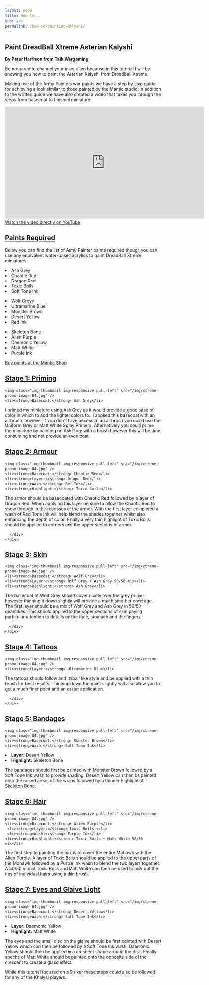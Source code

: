 ```yaml
---
layout: page
title: How to...
sub: yes
permalink: /how-to/painting-kalyshi/
---
```


<h2>Paint DreadBall Xtreme Asterian Kalyshi</h2>
<strong>By Peter Harrison from Talk Wargaming</strong>

Be prepared to channel your inner alien because in this tutorial I will be showing you how to paint the Asterian Kalyshi from Dreadball Xtreme.

Making use of the Army Painters war paints we have a step by step guide for achieving a look similar to those painted by the Mantic studio. In addition to the written guide we have also created a video that takes you through the steps from basecoat to finished miniature.

<iframe width="640" height="360" src="https://www.youtube.com/embed/rVGe-c6TFWs" frameborder="0" allowfullscreen></iframe>
<!-- leave this in for mobile users -->
<a class="btn btn-danger" target="_blank" href="https://www.youtube.com/watch?v=B8PJO4fee3k">Watch the video directly on YouTube</a>

<div class="panel-group" id="accordion" role="tablist" aria-multiselectable="true">
  <div class="panel panel-default">
    <div class="panel-heading" role="tab" id="headingOne">
      <h2 class="panel-title">
	<a data-toggle="collapse" data-parent="#accordion" href="#collapseOne" aria-expanded="true" aria-controls="collapseOne">
	  Paints Required
	</a>
      </h2>
    </div>
    <div id="collapseOne" class="panel-collapse collapse" role="tabpanel" aria-labelledby="headingOne">
      <div class="panel-body">

Below you can find the list of Army Painter paints required though you can use any equivalent water-based acrylics to paint DreadBall Xtreme miniatures. 

<!-- Content Row -->
<div class="row">
<div class="col-md-4">
<p><li>Ash Grey</li>
<li>Chaotic Red</li>
<li>Dragon Red</li>
<li>Toxic Boils</li>
<li>Soft Tone Ink </li></p>
</div>
<!-- /.col-md-4 -->
 <div class="col-md-4">
<p><li>Wolf Greyy</li>
<li>Ultramarine Blue</li>
<li>Monster Brown</li>
<li>Desert Yellow</li>
<li>Red Ink</li></p>
</div>
<!-- /.col-md-4 -->
 <div class="col-md-4">
<p><li>Skeleton Bone</li>
<li>Alien Purple</li>
<li>Daemonic Yellow</li>
<li>Matt White</li>
<li>Purple Ink</li></p>
</div>
<!-- /.col-md-4 -->
 
<p><a href="http://www.manticgames.com/mantic-shop.html" class="btn btn-danger">Buy paints at the Mantic Shop</a></p>

</div>
<!-- /.row -->
     </div>
    </div>
  </div>
  <div class="panel panel-default">
    <div class="panel-heading" role="tab" id="headingTwo">
      <h2 class="panel-title">
        <a class="collapsed" data-toggle="collapse" data-parent="#accordion" href="#collapseTwo" aria-expanded="false" aria-controls="collapseTwo">
          Stage 1: Priming
        </a>
      </h2>
    </div>
    <div id="collapseTwo" class="panel-collapse collapse" role="tabpanel" aria-labelledby="headingTwo">
      <div class="panel-body">
      
    <img class="img-thumbnail img-responsive pull-left" src="/img/xtreme-promo-image-04.jpg" />
    <li><strong>Basecoat:</strong> Ash Grey</li>


I primed my miniature using Ash Grey as it would provide a good base of color in which to add the lighter colors to.. I applied this basecoat with an airbrush, however if you don't have access to an airbrush you could use the Uniform Grey or Matt White Spray Primers. Alternatively you could prime the miniature by painting on Ash Grey with a brush however this will be time consuming and not provide an even coat
      </div>
    </div>
  </div>
<div class="panel panel-default">
    <div class="panel-heading" role="tab" id="headingThree">
      <h2 class="panel-title">
        <a class="collapsed" data-toggle="collapse" data-parent="#accordion" href="#collapseThree" aria-expanded="false" aria-controls="collapseThree">
          Stage 2: Armour
        </a>
      </h2>
    </div>
    <div id="collapseThree" class="panel-collapse collapse" role="tabpanel" aria-labelledby="headingThree">
      <div class="panel-body">
      
    <img class="img-thumbnail img-responsive pull-left" src="/img/xtreme-promo-image-04.jpg" />
    <li><strong>Basecoat:</strong> Chaotic Red</li>
    <li><strong>Layer:</strong> Dragon Red</li>
    <li><strong>Wash:</strong> Red Ink</li>
    <li><strong>Highlight:</strong> Toxic Boils</li>

The armor should be basecoated with Chaotic Red followed by a layer of Dragon Red. When applying this layer be sure to allow the Chaotic Red to show through in the recesses of the armor. With the first layer completed a wash of Red Tone Ink will help blend the shades together whilst also enhancing the depth of color. Finally a very thin highlight of Toxic Boils should be applied to corners and the upper sections of armor. 

      </div>
    </div>
  </div>
<div class="panel panel-default">
    <div class="panel-heading" role="tab" id="headingFour">
      <h2 class="panel-title">
        <a class="collapsed" data-toggle="collapse" data-parent="#accordion" href="#collapseFour" aria-expanded="false" aria-controls="collapseFour">
          Stage 3: Skin
        </a>
      </h2>
    </div>
    <div id="collapseFour" class="panel-collapse collapse" role="tabpanel" aria-labelledby="headingFour">
      <div class="panel-body">
     
    <img class="img-thumbnail img-responsive pull-left" src="/img/xtreme-promo-image-04.jpg" />
    <li><strong>Basecoat:</strong> Wolf Grey</li>
    <li><strong>Layer:</strong> Wolf Grey + Ash Grey 50/50 mix</li>
    <li><strong>Highlight:</strong> Ash Grey</li>

The basecoat of Wolf Grey should cover nicely over the grey primer however thinning it down slightly will provide a much smother coverage. The first layer should be a mix of Wolf Grey and Ash Grey in 50/50 quantities. This should applied to the upper sections of skin paying particular attention to details on the face, stomach and the fingers.

      </div>
    </div>
  </div>
 <div class="panel panel-default">
    <div class="panel-heading" role="tab" id="headingFive">
      <h2 class="panel-title">
        <a class="collapsed" data-toggle="collapse" data-parent="#accordion" href="#collapseFive" aria-expanded="false" aria-controls="collapseFive">
	 Stage 4: Tattoos
        </a>
      </h2>
    </div>
    <div id="collapseFive" class="panel-collapse collapse" role="tabpanel" aria-labelledby="headingFive">
      <div class="panel-body">
     
    <img class="img-thumbnail img-responsive pull-left" src="/img/xtreme-promo-image-04.jpg" />
    <li><strong>Layer:</strong> Ultramarine Blue</li>
 
The tattoos should follow and 'tribal' like style and be applied with a thin brush for best results. Thinning down the paint slightly will also allow you to get a much finer point and an easier application.

      </div>
    </div>
  </div>
 <div class="panel panel-default">
    <div class="panel-heading" role="tab" id="headingSix">
      <h2 class="panel-title">
        <a class="collapsed" data-toggle="collapse" data-parent="#accordion" href="#collapseSix" aria-expanded="false" aria-controls="collapseSix">
	 Stage 5: Bandages
       </a>
      </h2>
    </div>
    <div id="collapseSix" class="panel-collapse collapse" role="tabpanel" aria-labelledby="headingSix">
      <div class="panel-body">
     
    <img class="img-thumbnail img-responsive pull-left" src="/img/xtreme-promo-image-04.jpg" />
    <li><strong>Basecoat:</strong> Monster Brown</li>
    <li><strong>Wash:</strong> Soft Tone Ink</li>
   <li><strong>Layer:</strong> Desert Yellow</li>
 <li><strong>Highlight:</strong> Skeleton Bone</li>

The bandages should first be painted with Monster Brown followed by a Soft Tone Ink wash to provide shading. Desert Yellow can then be painted onto the raised areas of the wraps followed by a thinner highlight of Skeleton Bone.
</div>
    </div>
  </div>
 <div class="panel panel-default">
    <div class="panel-heading" role="tab" id="headingSeven">
      <h2 class="panel-title">
        <a class="collapsed" data-toggle="collapse" data-parent="#accordion" href="#collapseSeven" aria-expanded="false" aria-controls="collapseSeven">
	 Stage 6: Hair
	</a>
      </h2>
    </div>
    <div id="collapseSeven" class="panel-collapse collapse" role="tabpanel" aria-labelledby="headingSeven">
      <div class="panel-body">
     
    <img class="img-thumbnail img-responsive pull-left" src="/img/xtreme-promo-image-04.jpg" />
    <li><strong>Basecoat:</strong> Alien Purple</li>
     <li><strong>Layer:</strong> Toxic Boils </li>
     <li><strong>Wash:</strong> Purple Ink</li>
    <li><strong>Highlight:</strong> Toxic Boils + Matt White 50/50 mix</li>
The first step to painting the hair is to cover the entire Mohawk with the Alien Purple. A layer of Toxic Boils should be applied to the upper parts of the Mohawk followed by a Purple Ink wash to blend the two layers together. A 50/50 mix of Toxic Boils and Matt White can then be used to pick out the tips of individual hairs using a thin brush.
</div>
    </div>
  </div>
 <div class="panel panel-default">
    <div class="panel-heading" role="tab" id="headingEight">
      <h2 class="panel-title">
        <a class="collapsed" data-toggle="collapse" data-parent="#accordion" href="#collapseEight" aria-expanded="false" aria-controls="collapseEight">
	 Stage 7: Eyes and Glaive Light
	</a>
      </h2>
    </div>
    <div id="collapseEight" class="panel-collapse collapse" role="tabpanel" aria-labelledby="headingEight">
      <div class="panel-body">
     
    <img class="img-thumbnail img-responsive pull-left" src="/img/xtreme-promo-image-04.jpg" />
    <li><strong>Basecoat:</strong> Desert Yellow</li>
    <li><strong>Wash:</strong> Soft Tone Ink</li>
   <li><strong>Layer:</strong> Daemonic Yellow</li>
<li><strong>Highlight:</strong> Matt White</li>

The eyes and the small disc on the glaive should be first painted with Desert Yellow which can then be followed by a Soft Tone Ink wash. Daemonic Yellow should then be applied in a crescent shape around the disc. Finally specks of Matt White should be painted onto the opposite side of the crescent to create a glass effect.

While this tutorial focused on a Striker these steps could also be followed for any of the Khalysi players. 
